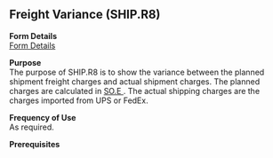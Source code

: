 ##  Freight Variance (SHIP.R8)

<PageHeader />

**Form Details**  
[ Form Details ](SHIP-R8-1/README.md)   

**Purpose**  
The purpose of SHIP.R8 is to show the variance between the planned shipment freight charges and actual shipment charges. The planned charges are calculated in [ SO.E ](../../../../rover/AP-OVERVIEW/AP-ENTRY/AP-E/AP-E-1/CURRENCY-CONTROL/SO-E) . The actual shipping charges are the charges imported from UPS or FedEx. 

**Frequency of Use**  
As required.

**Prerequisites**  

<badge text= "Version 8.10.57" vertical="middle" />

<PageFooter />